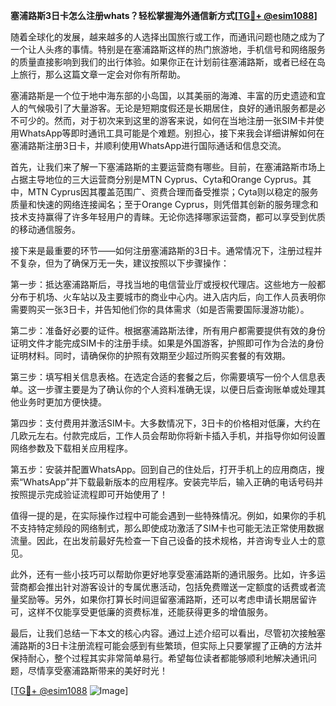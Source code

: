 **塞浦路斯3日卡怎么注册whats？轻松掌握海外通信新方式[[TG💪+ @esim1088](https://t.me/s/esim1088)]**

随着全球化的发展，越来越多的人选择出国旅行或工作，而通讯问题也随之成为了一个让人头疼的事情。特别是在塞浦路斯这样的热门旅游地，手机信号和网络服务的质量直接影响到我们的出行体验。如果你正在计划前往塞浦路斯，或者已经在岛上旅行，那么这篇文章一定会对你有所帮助。

塞浦路斯是一个位于地中海东部的小岛国，以其美丽的海滩、丰富的历史遗迹和宜人的气候吸引了大量游客。无论是短期度假还是长期居住，良好的通讯服务都是必不可少的。然而，对于初次来到这里的游客来说，如何在当地注册一张SIM卡并使用WhatsApp等即时通讯工具可能是个难题。别担心，接下来我会详细讲解如何在塞浦路斯注册3日卡，并顺利使用WhatsApp进行国际通话和信息交流。

首先，让我们来了解一下塞浦路斯的主要运营商有哪些。目前，在塞浦路斯市场上占据主导地位的三大运营商分别是MTN Cyprus、Cyta和Orange Cyprus。其中，MTN Cyprus因其覆盖范围广、资费合理而备受推崇；Cyta则以稳定的服务质量和快速的网络连接闻名；至于Orange Cyprus，则凭借其创新的服务理念和技术支持赢得了许多年轻用户的青睐。无论你选择哪家运营商，都可以享受到优质的移动通信服务。

接下来是最重要的环节——如何注册塞浦路斯的3日卡。通常情况下，注册过程并不复杂，但为了确保万无一失，建议按照以下步骤操作：

第一步：抵达塞浦路斯后，寻找当地的电信营业厅或授权代理店。这些地方一般都分布于机场、火车站以及主要城市的商业中心内。进入店内后，向工作人员表明你需要购买一张3日卡，并告知他们你的具体需求（如是否需要国际漫游功能）。

第二步：准备好必要的证件。根据塞浦路斯法律，所有用户都需要提供有效的身份证明文件才能完成SIM卡的注册手续。如果是外国游客，护照即可作为合法的身份证明材料。同时，请确保你的护照有效期至少超过所购买套餐的有效期。

第三步：填写相关信息表格。在选定合适的套餐之后，你需要填写一份个人信息表单。这一步骤主要是为了确认你的个人资料准确无误，以便日后查询账单或处理其他业务时更加方便快捷。

第四步：支付费用并激活SIM卡。大多数情况下，3日卡的价格相对低廉，大约在几欧元左右。付款完成后，工作人员会帮助你将新卡插入手机，并指导你如何设置网络参数及下载相关应用程序。

第五步：安装并配置WhatsApp。回到自己的住处后，打开手机上的应用商店，搜索“WhatsApp”并下载最新版本的应用程序。安装完毕后，输入正确的电话号码并按照提示完成验证流程即可开始使用了！

值得一提的是，在实际操作过程中可能会遇到一些特殊情况。例如，如果你的手机不支持特定频段的网络制式，那么即使成功激活了SIM卡也可能无法正常使用数据流量。因此，在出发前最好先检查一下自己设备的技术规格，并咨询专业人士的意见。

此外，还有一些小技巧可以帮助你更好地享受塞浦路斯的通讯服务。比如，许多运营商都会推出针对游客设计的专属优惠活动，包括免费赠送一定额度的话费或者流量奖励等。另外，如果你打算长时间逗留塞浦路斯，还可以考虑申请长期居留许可，这样不仅能享受更低廉的资费标准，还能获得更多的增值服务。

最后，让我们总结一下本文的核心内容。通过上述介绍可以看出，尽管初次接触塞浦路斯的3日卡注册流程可能会感到有些繁琐，但实际上只要掌握了正确的方法并保持耐心，整个过程其实非常简单易行。希望每位读者都能够顺利地解决通讯问题，尽情享受塞浦路斯带来的美好时光！

[[TG💪+ @esim1088](https://t.me/s/esim1088) ![Image](https://i.postimg.cc/4NQfJmqS/Snipaste-2025-05-13-00-14-12.png)]
